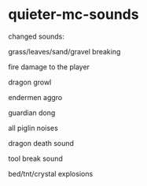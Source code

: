 # quieter-mc-sounds

changed sounds:

grass/leaves/sand/gravel breaking

fire damage to the player

dragon growl

endermen aggro

guardian dong

all piglin noises

dragon death sound

tool break sound

bed/tnt/crystal explosions
